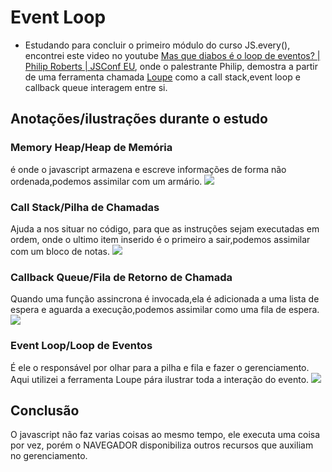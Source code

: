 # Event Loop

- Estudando para concluir o primeiro módulo do curso JS.every(), encontrei este video no youtube [Mas que diabos é o loop de eventos? | Philip Roberts | JSConf EU](https://www.youtube.com/watch?v=8aGhZQkoFbQ&t=31s), onde o palestrante Philip, demostra a partir de uma ferramenta chamada [Loupe](http://latentflip.com/loupe/) como a call stack,event loop e callback queue interagem entre si.

## Anotações/ilustrações durante o estudo
###  Memory Heap/Heap de Memória
é onde o javascript armazena e escreve informações de forma não ordenada,podemos assimilar com um armário.
![](https://github.com/mendesrl/js-every/blob/module-1/javascript-everyone/memory_heap.jpg)

### Call Stack/Pilha de Chamadas
Ajuda a nos situar no código, para que as instruções sejam executadas em ordem, onde o ultimo item inserido é o primeiro a sair,podemos assimilar com um bloco de notas.
![](https://github.com/mendesrl/js-every/blob/module-1/javascript-everyone/call_stack.jpg)

### Callback Queue/Fila de Retorno de Chamada
Quando uma função assincrona é invocada,ela é adicionada a uma lista de espera e aguarda a execução,podemos assimilar como uma fila de espera.
![](https://github.com/mendesrl/js-every/blob/module-1/javascript-everyone/callback_queue.jpeg)
### Event Loop/Loop de Eventos
É ele o responsável por olhar para a pilha e fila e fazer o gerenciamento. Aqui utilizei a ferramenta Loupe pára ilustrar toda a interação do evento.
![](https://github.com/mendesrl/js-every/blob/module-1/javascript-everyone/event_loop.gif)

## Conclusão
O javascript não faz varias coisas ao mesmo tempo, ele executa uma coisa por vez, porém o NAVEGADOR disponibiliza outros recursos que auxiliam no gerenciamento.